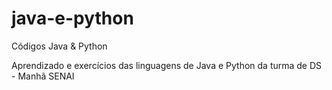 # java-e-python
Códigos Java &amp; Python

Aprendizado e exercícios das linguagens de Java e Python da turma de DS - Manhã SENAI
